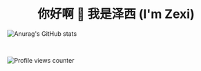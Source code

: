 </div>

<h1 align="center">你好啊 👋 我是泽西 (I'm Zexi)</h1>
<p align="left">
</p>

![Anurag's GitHub stats](https://github-readme-stats.vercel.app/api?username=wangz30)

<br/>  

![Profile views counter](https://komarev.com/ghpvc/?username=rishavanand&&style=flat-square)  
  

<br/>  
